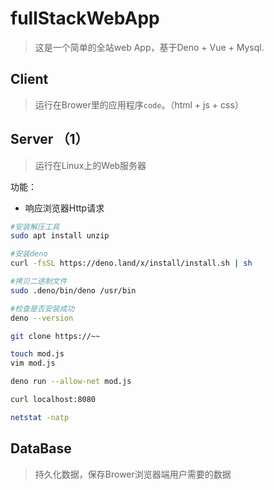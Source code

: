 # fullStackWebApp

> 这是一个简单的全站web App，基于Deno + Vue + Mysql.

## Client

> 运行在Brower里的应用程序`code`。（html + js + css）

## Server （1）

> 运行在Linux上的Web服务器

功能：

- 响应浏览器Http请求

```sh
#安装解压工具
sudo apt install unzip

#安装deno
curl -fsSL https://deno.land/x/install/install.sh | sh

#拷贝二进制文件
sudo .deno/bin/deno /usr/bin

#检查是否安装成功
deno --version

git clone https://~~

touch mod.js
vim mod.js

deno run --allow-net mod.js

curl localhost:8080

netstat -natp
```
## DataBase

> 持久化数据，保存Brower浏览器端用户需要的数据
